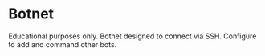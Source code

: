 # Botnet
Educational purposes only. Botnet designed to connect via SSH. Configure to add and command other bots.
